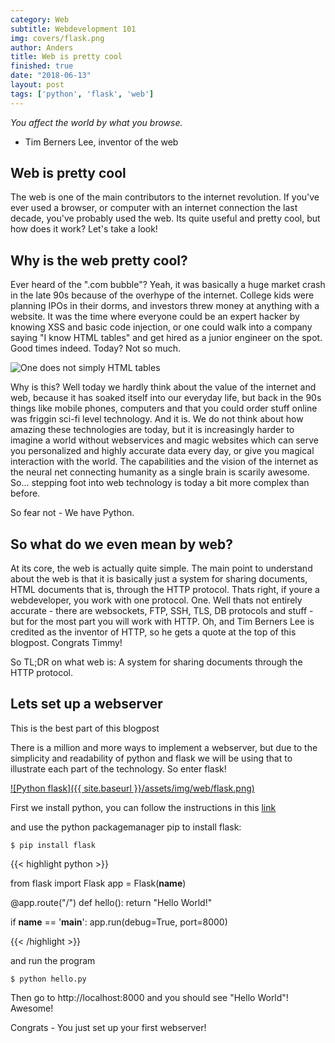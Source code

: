 ```yaml
---
category: Web
subtitle: Webdevelopment 101
img: covers/flask.png
author: Anders
title: Web is pretty cool
finished: true
date: "2018-06-13"
layout: post
tags: ['python', 'flask', 'web']
---
```


*You affect the world by what you browse.*

- Tim Berners Lee, inventor of the web

## Web is pretty cool

The web is one of the main contributors to the internet revolution. If you've ever used a browser, or computer with an internet connection the last decade, you've probably used the web. Its quite useful and pretty cool, but how does it work? Let's take a look!

## Why is the web pretty cool?

Ever heard of the ".com bubble"? Yeah, it was basically a huge market crash in the late 90s because of the overhype of the internet. College kids were planning IPOs in their dorms, and investors threw money at anything with a website. It was the time where everyone could be an expert hacker by knowing XSS and basic code injection, or one could walk into a company saying "I know HTML tables" and get hired as a junior engineer on the spot. Good times indeed. Today? Not so much.

![One does not simply HTML tables](/assets/img/web/html_tables_meme.png)

Why is this? Well today we hardly think about the value of the internet and web, because it has soaked itself into our everyday life, but back in the 90s things like mobile phones, computers and that you could order stuff online was friggin sci-fi level technology. And it is. We do not think about how amazing these technologies are today, but it is increasingly harder to imagine a world without webservices and magic websites which can serve you personalized and highly accurate data every day, or give you magical interaction with the world. The capabilities and the vision of the internet as the neural net connecting humanity as a single brain is scarily awesome. So... stepping foot into web technology is today a bit more complex than before.

So fear not - We have Python.

## So what do we even mean by web?

At its core, the web is actually quite simple. The main point to understand about the web is that it is basically just a system for sharing documents, HTML documents that is, through the HTTP protocol. Thats right, if youre a webdeveloper, you work with one protocol.  One. Well thats not entirely accurate - there are websockets, FTP, SSH, TLS, DB protocols and stuff - but for the most part you will work with HTTP. Oh, and Tim Berners Lee is credited as the inventor of HTTP, so he gets a quote at the top of this blogpost. Congrats Timmy!

So TL;DR on what web is: A system for sharing documents through the HTTP protocol.

## Lets set up a webserver

This is the best part of this blogpost

There is a million and more ways to implement a webserver, but due to the simplicity and readability of python and flask we will be using that to illustrate each part of the technology. So enter flask!

[![Python flask]({{ site.baseurl }}/assets/img/web/flask.png)](http://flask.pocoo.org/)

First we install python, you can follow the instructions in this [link](https://wiki.python.org/moin/BeginnersGuide/Download)

and use the python packagemanager pip to install flask:

`$ pip install flask`

{{< highlight python >}}

  from flask import Flask
  app = Flask(__name__)

  @app.route("/")
  def hello():
      return "Hello World!"

  if __name__ == '__main__':
      app.run(debug=True, port=8000)

{{< /highlight >}}

and run the program

`$ python hello.py`

Then go to http://localhost:8000 and you should see "Hello World"! Awesome!

Congrats - You just set up your first webserver!
